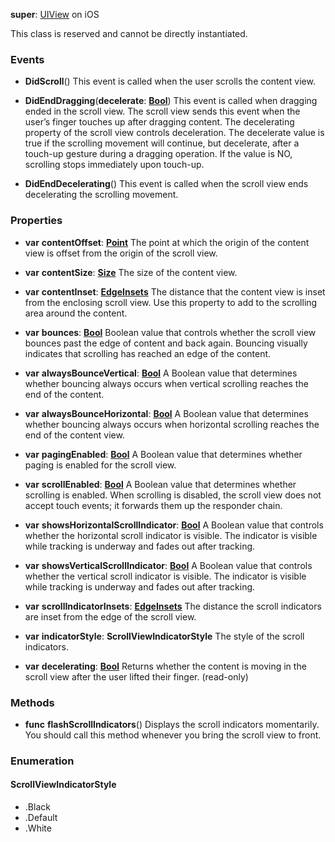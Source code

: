 **super**: [UIView](UIView.md) on iOS

This class is reserved and cannot be directly instantiated.

### Events

* **DidScroll**()
This event is called when the user scrolls the content view.

* **DidEndDragging**(**decelerate**: <strong>[Bool](../gravity/types.md)</strong>)
This event is called when dragging ended in the scroll view. The scroll view sends this event when the user’s finger touches up after dragging content. The decelerating property of the scroll view controls deceleration. The decelerate value is true if the scrolling movement will continue, but decelerate, after a touch-up gesture during a dragging operation. If the value is NO, scrolling stops immediately upon touch-up.

* **DidEndDecelerating**()
This event is called when the scroll view ends decelerating the scrolling movement.



### Properties

* **var** **contentOffset**: **[Point](point.md)**
The point at which the origin of the content view is offset from the origin of the scroll view.

* **var** **contentSize**: **[Size](size.md)**
The size of the content view.

* **var** **contentInset**: **[EdgeInsets](edgeinsets.md)**
The distance that the content view is inset from the enclosing scroll view. Use this property to add to the scrolling area around the content.

* **var** **bounces**: **[Bool](../gravity/types.md)**
Boolean value that controls whether the scroll view bounces past the edge of content and back again. Bouncing visually indicates that scrolling has reached an edge of the content.

* **var** **alwaysBounceVertical**: **[Bool](../gravity/types.md)**
A Boolean value that determines whether bouncing always occurs when vertical scrolling reaches the end of the content.

* **var** **alwaysBounceHorizontal**: **[Bool](../gravity/types.md)**
A Boolean value that determines whether bouncing always occurs when horizontal scrolling reaches the end of the content view.

* **var** **pagingEnabled**: **[Bool](../gravity/types.md)**
A Boolean value that determines whether paging is enabled for the scroll view.

* **var** **scrollEnabled**: **[Bool](../gravity/types.md)**
A Boolean value that determines whether scrolling is enabled. When scrolling is disabled, the scroll view does not accept touch events; it forwards them up the responder chain.

* **var** **showsHorizontalScrollIndicator**: **[Bool](../gravity/types.md)**
A Boolean value that controls whether the horizontal scroll indicator is visible. The indicator is visible while tracking is underway and fades out after tracking.

* **var** **showsVerticalScrollIndicator**: **[Bool](../gravity/types.md)**
A Boolean value that controls whether the vertical scroll indicator is visible. The indicator is visible while tracking is underway and fades out after tracking.

* **var** **scrollIndicatorInsets**: **[EdgeInsets](edgeinsets.md)**
The distance the scroll indicators are inset from the edge of the scroll view.

* **var** **indicatorStyle**: **ScrollViewIndicatorStyle**
The style of the scroll indicators.

* **var** **decelerating**: **[Bool](../gravity/types.md)**
Returns whether the content is moving in the scroll view after the user lifted their finger. \(read-only\)



### Methods

* **func** **flashScrollIndicators**()
Displays the scroll indicators momentarily. You should call this method whenever you bring the scroll view to front.





### Enumeration

#### ScrollViewIndicatorStyle
 * .Black
 * .Default
 * .White



